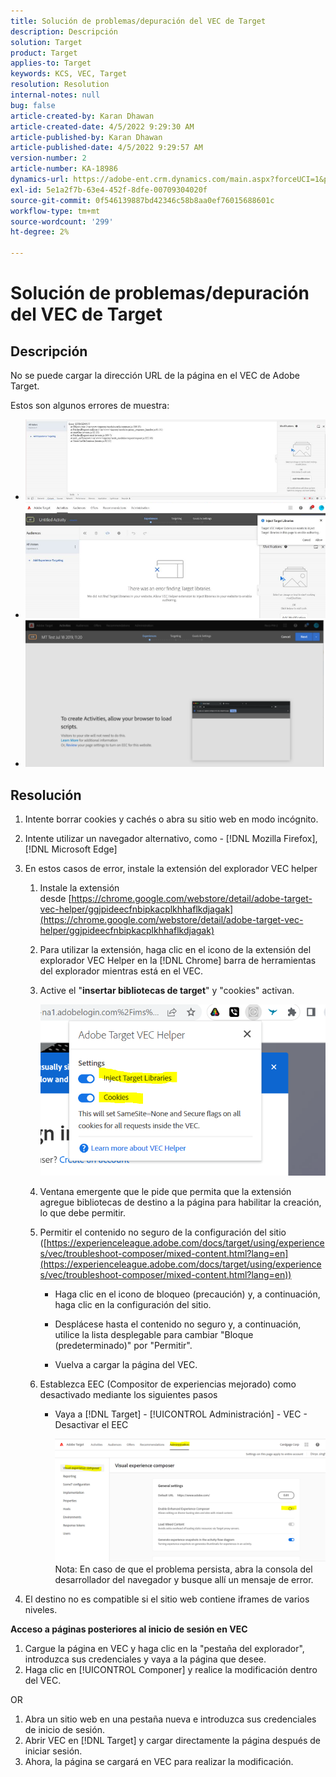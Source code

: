 ```yaml
---
title: Solución de problemas/depuración del VEC de Target
description: Descripción
solution: Target
product: Target
applies-to: Target
keywords: KCS, VEC, Target
resolution: Resolution
internal-notes: null
bug: false
article-created-by: Karan Dhawan
article-created-date: 4/5/2022 9:29:30 AM
article-published-by: Karan Dhawan
article-published-date: 4/5/2022 9:29:57 AM
version-number: 2
article-number: KA-18986
dynamics-url: https://adobe-ent.crm.dynamics.com/main.aspx?forceUCI=1&pagetype=entityrecord&etn=knowledgearticle&id=ec1691de-c2b4-ec11-983f-000d3a5d0d73
exl-id: 5e1a2f7b-63e4-452f-8dfe-00709304020f
source-git-commit: 0f546139887bd42346c58b8aa0ef76015688601c
workflow-type: tm+mt
source-wordcount: '299'
ht-degree: 2%

---
```


# Solución de problemas/depuración del VEC de Target

## Descripción

No se puede cargar la dirección URL de la página en el VEC de Adobe Target.

Estos son algunos errores de muestra:

- ![](assets/___f81691de-c2b4-ec11-983f-000d3a5d0d73___.png)
- ![](assets/___071791de-c2b4-ec11-983f-000d3a5d0d73___.png)
- ![](assets/___0a1791de-c2b4-ec11-983f-000d3a5d0d73___.png)

## Resolución

1. Intente borrar cookies y cachés o abra su sitio web en modo incógnito. 

1. Intente utilizar un navegador alternativo, como - [!DNL Mozilla Firefox], [!DNL Microsoft Edge]

1. En estos casos de error, instale la extensión del explorador VEC helper

   1. Instale la extensión desde [https://chrome.google.com/webstore/detail/adobe-target-vec-helper/ggjpideecfnbipkacplkhhaflkdjagak](https://chrome.google.com/webstore/detail/adobe-target-vec-helper/ggjpideecfnbipkacplkhhaflkdjagak)

   1. Para utilizar la extensión, haga clic en el icono de la extensión del explorador VEC Helper en la [!DNL Chrome] barra de herramientas del explorador mientras está en el VEC. 

   1. Active el &quot;**insertar bibliotecas de target**&quot; y &quot;cookies&quot; activan.

      ![](assets/92bf52bf-21ab-ec11-983f-000d3a349523.png)

   1. Ventana emergente que le pide que permita que la extensión agregue bibliotecas de destino a la página para habilitar la creación, lo que debe permitir.

   1. Permitir el contenido no seguro de la configuración del sitio ([https://experienceleague.adobe.com/docs/target/using/experiences/vec/troubleshoot-composer/mixed-content.html?lang=en](https://experienceleague.adobe.com/docs/target/using/experiences/vec/troubleshoot-composer/mixed-content.html?lang=en))

      - Haga clic en el icono de bloqueo (precaución) y, a continuación, haga clic en la configuración del sitio.

      - Desplácese hasta el contenido no seguro y, a continuación, utilice la lista desplegable para cambiar &quot;Bloque (predeterminado)&quot; por &quot;Permitir&quot;.

      - Vuelva a cargar la página del VEC.
   1. Establezca EEC (Compositor de experiencias mejorado) como desactivado mediante los siguientes pasos

      - Vaya a [!DNL Target] - [!UICONTROL Administración] - VEC - Desactivar el EEC

         ![](assets/90fdfd56-26ab-ec11-983f-000d3a349523.png)
   Nota: En caso de que el problema persista, abra la consola del desarrollador del navegador y busque allí un mensaje de error.

1. El destino no es compatible si el sitio web contiene iframes de varios niveles. 

**Acceso a páginas posteriores al inicio de sesión en VEC**

1. Cargue la página en VEC y haga clic en la &quot;pestaña del explorador&quot;, introduzca sus credenciales y vaya a la página que desee. 
1. Haga clic en [!UICONTROL Componer] y realice la modificación dentro del VEC. 

OR

1. Abra un sitio web en una pestaña nueva e introduzca sus credenciales de inicio de sesión.
1. Abrir VEC en [!DNL Target] y cargar directamente la página después de iniciar sesión. 
1. Ahora, la página se cargará en VEC para realizar la modificación.
